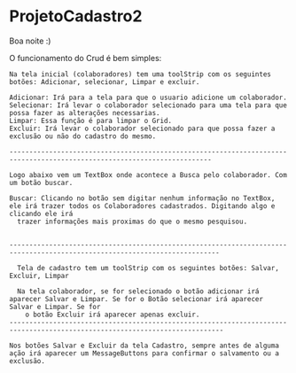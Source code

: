 # ProjetoCadastro2

Boa noite :)

O funcionamento do Crud é bem simples:
  
    Na tela inicial (colaboradores) tem uma toolStrip com os seguintes botões: Adicionar, selecionar, Limpar e excluir.
    
    Adicionar: Irá para a tela para que o usuario adicione um colaborador.
    Selecionar: Irá levar o colaborador selecionado para uma tela para que possa fazer as alterações necessarias.
    Limpar: Essa função é para limpar o Grid.
    Excluir: Irá levar o colaborador selecionado para que possa fazer a exclusão ou não do cadastro do mesmo.
    
    -------------------------------------------------------------------------------------------------------------------------
    
    Logo abaixo vem um TextBox onde acontece a Busca pelo colaborador. Com um botão buscar.
    
    Buscar: Clicando no botão sem digitar nenhum informação no TextBox, ele irá trazer todos os Colaboradores cadastrados. Digitando algo e clicando ele irá 
      trazer informações mais proximas do que o mesmo pesquisou.
      
      
    ---------------------------------------------------------------------------------------------------------------------------
      
      Tela de cadastro tem um toolStrip com os seguintes botões: Salvar, Excluir, Limpar
      
      Na tela colaborador, se for selecionado o botão adicionar irá aparecer Salvar e Limpar. Se for o Botão selecionar irá aparecer Salvar e Limpar. Se for 
        o botão Excluir irá aparecer apenas excluir.
    ---------------------------------------------------------------------------------------------------------------------------- 
    
    Nos botões Salvar e Excluir da tela Cadastro, sempre antes de alguma ação irá aparecer um MessageButtons para confirmar o salvamento ou a exclusão.
